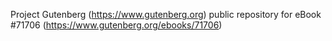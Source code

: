 Project Gutenberg (https://www.gutenberg.org) public repository
for eBook #71706 (https://www.gutenberg.org/ebooks/71706)
